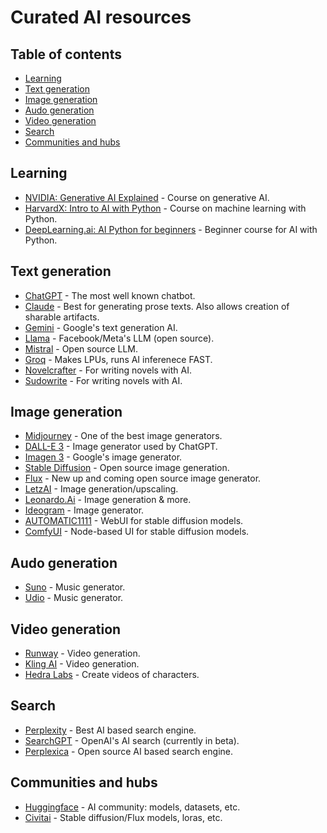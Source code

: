 # Curated AI resources


## Table of contents
* [Learning](#learning)
* [Text generation](#text-generation)
* [Image generation](#image-generation)
* [Audo generation](#audo-generation)
* [Video generation](#video-generation)
* [Search](#search)
* [Communities and hubs](#communities-and-hubs)

## Learning
- [NVIDIA: Generative AI Explained](https://learn.nvidia.com/courses/course-detail?course_id=course-v1:DLI+S-FX-07+V1) - Course on generative AI.
- [HarvardX: Intro to AI with Python](https://www.edx.org/learn/artificial-intelligence/harvard-university-cs50-s-introduction-to-artificial-intelligence-with-python) - Course on machine learning with Python.
- [DeepLearning.ai: AI Python for beginners](https://www.deeplearning.ai/short-courses/ai-python-for-beginners/) - Beginner course for AI with Python.

## Text generation
- [ChatGPT](https://chatgpt.com) - The most well known chatbot.
- [Claude](https://caude.ai) - Best for generating prose texts. Also allows creation of sharable artifacts.
- [Gemini](https://gemini.google.com) - Google's text generation AI.
- [Llama](https://llama.meta.com/) - Facebook/Meta's LLM (open source).
- [Mistral](https://mistral.ai/) - Open source LLM.
- [Groq](https://groq.com) - Makes LPUs, runs AI inferenece FAST.
- [Novelcrafter](https://novelcrafter.com) - For writing novels with AI.
- [Sudowrite](https://sudowrite.com) - For writing novels with AI.

## Image generation
- [Midjourney](https://midjourney.com) - One of the best image generators.
- [DALL-E 3](https://openai.com/dall-e-3) - Image generator used by ChatGPT.
- [Imagen 3](https://aitestkitchen.withgoogle.com/tools/image-fx) - Google's image generator.
- [Stable Diffusion](https://stability.ai) - Open source image generation.
- [Flux](https://blackforestlabs.ai/) - New up and coming open source image generator.
- [LetzAI](https://letz.ai) - Image generation/upscaling.
- [Leonardo.Ai](https://leonardo.ai) - Image generation & more.
- [Ideogram](https://ideagram.ai) - Image generator.
- [AUTOMATIC1111](https://github.com/AUTOMATIC1111/stable-diffusion-webui) - WebUI for stable diffusion models.
- [ComfyUI](https://www.comfy.org/) - Node-based UI for stable diffusion models.

## Audo generation
- [Suno](https://suno.com) - Music generator.
- [Udio](https://www.udio.com) - Music generator.

## Video generation
- [Runway](https://runwayml.com/) - Video generation.
- [Kling AI](https://klingai.org/) - Video generation.
- [Hedra Labs](https://www.hedra.com/) - Create videos of characters.

## Search
- [Perplexity](https://perplexity.ai) - Best AI based search engine.
- [SearchGPT](https://openai.com/index/searchgpt-prototype/) - OpenAI's AI search (currently in beta).
- [Perplexica](https://github.com/ItzCrazyKns/Perplexica) - Open source AI based search engine.

## Communities and hubs
- [Huggingface](https://huggingface.co) - AI community: models, datasets, etc.
- [Civitai](https://civitai.com) - Stable diffusion/Flux models, loras, etc.
